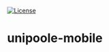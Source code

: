 [![License](https://img.shields.io/badge/License-ECL%202.0-blue.svg)](https://opensource.org/licenses/ECL-2.0)
# unipoole-mobile